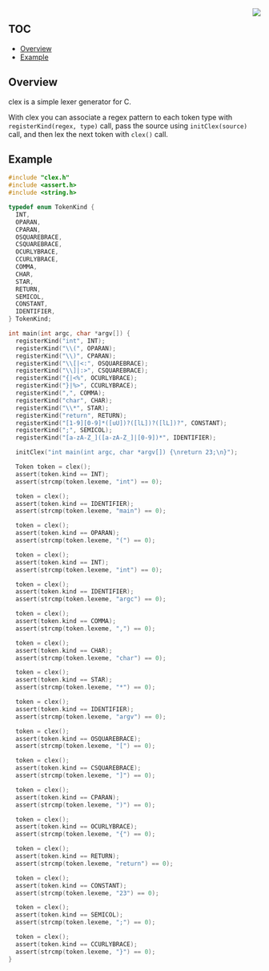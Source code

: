 <img align="right" src="https://raw.githubusercontent.com/h2337/file-hosting/fdb7de03412e0b4e97488828e9c61117f4120457/clex.png">

## TOC

* [Overview](#overview)
* [Example](#example)

## Overview

clex is a simple lexer generator for C.

With clex you can associate a regex pattern to each token type with `registerKind(regex, type)` call, pass the source using `initClex(source)` call, and then lex the next token with `clex()` call.

## Example

```c
#include "clex.h"
#include <assert.h>
#include <string.h>

typedef enum TokenKind {
  INT,
  OPARAN,
  CPARAN,
  OSQUAREBRACE,
  CSQUAREBRACE,
  OCURLYBRACE,
  CCURLYBRACE,
  COMMA,
  CHAR,
  STAR,
  RETURN,
  SEMICOL,
  CONSTANT,
  IDENTIFIER,
} TokenKind;

int main(int argc, char *argv[]) {
  registerKind("int", INT);
  registerKind("\\(", OPARAN);
  registerKind("\\)", CPARAN);
  registerKind("\\[|<:", OSQUAREBRACE);
  registerKind("\\]|:>", CSQUAREBRACE);
  registerKind("{|<%", OCURLYBRACE);
  registerKind("}|%>", CCURLYBRACE);
  registerKind(",", COMMA);
  registerKind("char", CHAR);
  registerKind("\\*", STAR);
  registerKind("return", RETURN);
  registerKind("[1-9][0-9]*([uU])?([lL])?([lL])?", CONSTANT);
  registerKind(";", SEMICOL);
  registerKind("[a-zA-Z_]([a-zA-Z_]|[0-9])*", IDENTIFIER);

  initClex("int main(int argc, char *argv[]) {\nreturn 23;\n}");

  Token token = clex();
  assert(token.kind == INT);
  assert(strcmp(token.lexeme, "int") == 0);

  token = clex();
  assert(token.kind == IDENTIFIER);
  assert(strcmp(token.lexeme, "main") == 0);

  token = clex();
  assert(token.kind == OPARAN);
  assert(strcmp(token.lexeme, "(") == 0);

  token = clex();
  assert(token.kind == INT);
  assert(strcmp(token.lexeme, "int") == 0);

  token = clex();
  assert(token.kind == IDENTIFIER);
  assert(strcmp(token.lexeme, "argc") == 0);

  token = clex();
  assert(token.kind == COMMA);
  assert(strcmp(token.lexeme, ",") == 0);

  token = clex();
  assert(token.kind == CHAR);
  assert(strcmp(token.lexeme, "char") == 0);

  token = clex();
  assert(token.kind == STAR);
  assert(strcmp(token.lexeme, "*") == 0);

  token = clex();
  assert(token.kind == IDENTIFIER);
  assert(strcmp(token.lexeme, "argv") == 0);

  token = clex();
  assert(token.kind == OSQUAREBRACE);
  assert(strcmp(token.lexeme, "[") == 0);

  token = clex();
  assert(token.kind == CSQUAREBRACE);
  assert(strcmp(token.lexeme, "]") == 0);

  token = clex();
  assert(token.kind == CPARAN);
  assert(strcmp(token.lexeme, ")") == 0);

  token = clex();
  assert(token.kind == OCURLYBRACE);
  assert(strcmp(token.lexeme, "{") == 0);

  token = clex();
  assert(token.kind == RETURN);
  assert(strcmp(token.lexeme, "return") == 0);

  token = clex();
  assert(token.kind == CONSTANT);
  assert(strcmp(token.lexeme, "23") == 0);

  token = clex();
  assert(token.kind == SEMICOL);
  assert(strcmp(token.lexeme, ";") == 0);

  token = clex();
  assert(token.kind == CCURLYBRACE);
  assert(strcmp(token.lexeme, "}") == 0);
}
```
